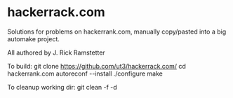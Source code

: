 # hackerrack.com
Solutions for problems on hackerrank.com, manually copy/pasted into a big automake project.

All authored by J. Rick Ramstetter

To build:
	git clone https://github.com/ut3/hackerrack.com/
	cd hackerrank.com
	autoreconf --install
	./configure
	make

To cleanup working dir:
	git clean -f -d
